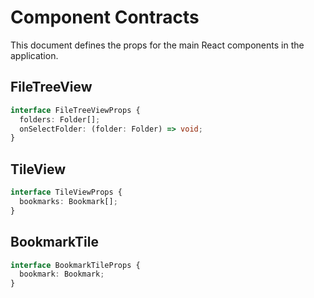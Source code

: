 # Component Contracts

This document defines the props for the main React components in the application.

## FileTreeView
```typescript
interface FileTreeViewProps {
  folders: Folder[];
  onSelectFolder: (folder: Folder) => void;
}
```

## TileView
```typescript
interface TileViewProps {
  bookmarks: Bookmark[];
}
```

## BookmarkTile
```typescript
interface BookmarkTileProps {
  bookmark: Bookmark;
}
```
